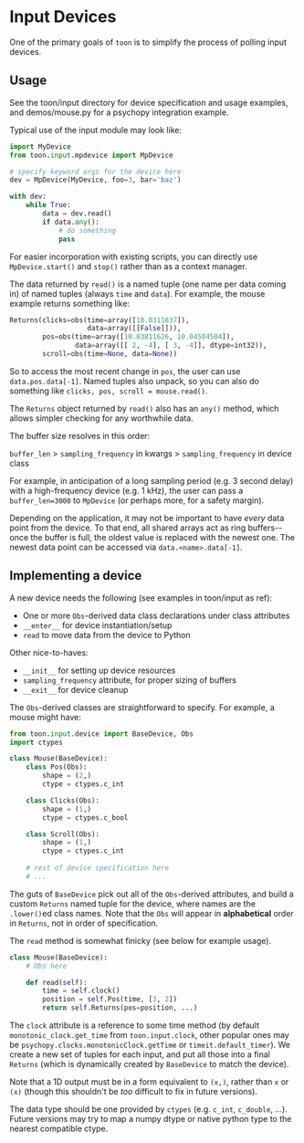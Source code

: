 # Input Devices

One of the primary goals of `toon` is to simplify the process of polling input devices.

## Usage

See the toon/input directory for device specification and usage examples, and demos/mouse.py for a psychopy integration example.

Typical use of the input module may look like:

```python
import MyDevice
from toon.input.mpdevice import MpDevice

# specify keyword args for the device here
dev = MpDevice(MyDevice, foo=3, bar='baz')

with dev:
    while True:
        data = dev.read()
        if data.any():
            # do something
            pass

```

For easier incorporation with existing scripts, you can directly use `MpDevice.start()` and `stop()` rather than as a context manager.

The data returned by `read()` is a named tuple (one name per data coming in) of named tuples (always `time` and `data`). For example, the mouse example returns something like:

```python
Returns(clicks=obs(time=array([10.0311837]), 
                   data=array([[False]])), 
        pos=obs(time=array([10.03811626, 10.04504504]), 
                data=array([[ 2, -4], [ 3, -4]], dtype=int32)),
        scroll=obs(time=None, data=None))
```

So to access the most recent change in `pos`, the user can use `data.pos.data[-1]`. Named tuples also unpack, so you can also do something like `clicks, pos, scroll = mouse.read()`.

The `Returns` object returned by `read()` also has an `any()` method, which allows simpler checking for any worthwhile data.

The buffer size resolves in this order:

`buffer_len` > `sampling_frequency` in kwargs > `sampling_frequency` in device class

For example, in anticipation of a long sampling period (e.g. 3 second delay) with a high-frequency device (e.g. 1 kHz), the user can pass a `buffer_len=3000` to `MpDevice` (or perhaps more, for a safety margin).

Depending on the application, it may not be important to have *every* data point from the device. To that end, all shared arrays act as ring buffers-- once the buffer is full, the oldest value is replaced with the newest one. The newest data point can be accessed via `data.<name>.data[-1]`.

## Implementing a device

A new device needs the following (see examples in toon/input as ref):
  - One or more `Obs`-derived data class declarations under class attributes
  - `__enter__` for device instantiation/setup
  - `read` to move data from the device to Python

Other nice-to-haves:
  - `__init__` for setting up device resources
  - `sampling_frequency` attribute, for proper sizing of buffers
  - `__exit__` for device cleanup


The `Obs`-derived classes are straightforward to specify. For example, a mouse might have:

```python
from toon.input.device import BaseDevice, Obs
import ctypes

class Mouse(BaseDevice):
    class Pos(Obs):
        shape = (2,)
        ctype = ctypes.c_int

    class Clicks(Obs):
        shape = (1,)
        ctype = ctypes.c_bool

    class Scroll(Obs):
        shape = (1,)
        ctype = ctypes.c_int
    
    # rest of device specification here
    # ...
```

The guts of `BaseDevice` pick out all of the `Obs`-derived attributes, and build a custom `Returns` named tuple for the device, where names are the `.lower()`ed class names. Note that the `Obs` will appear in **alphabetical** order in `Returns`, not in order of specification.

The `read` method is somewhat finicky (see below for example usage).

```python
class Mouse(BaseDevice):
    # Obs here

    def read(self):
        time = self.clock()
        position = self.Pos(time, [3, 2])
        return self.Returns(pos=position, ...)
```

The `clock` attribute is a reference to some time method (by default `monotonic_clock.get_time` from `toon.input.clock`, other popular ones may be `psychopy.clocks.monotonicClock.getTime` or `timeit.default_timer`). We create a new set of tuples for each input, and put all those into a final `Returns` (which is dynamically created by `BaseDevice` to match the device).

Note that a 1D output must be in a form equivalent to `(x,)`, rather than `x` or `(x)` (though this shouldn't be *too* difficult to fix in future versions).

The data type should be one provided by `ctypes` (e.g. `c_int`, `c_double`, ...). Future versions may try to map a numpy dtype or native python type to the nearest compatible ctype.

